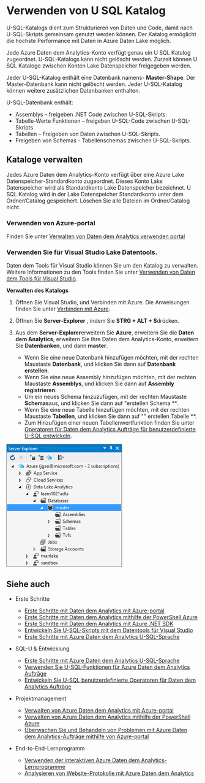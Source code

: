 <properties
   pageTitle="Katalog Azure Daten dem Analytics U-SQL vorstellen | Azure"
   description="Katalog Azure Daten dem Analytics U-SQL vorstellen"
   services="data-lake-analytics"
   documentationCenter=""
   authors="edmacauley"
   manager="jhubbard"
   editor="cgronlun"/>

<tags
   ms.service="data-lake-analytics"
   ms.devlang="na"
   ms.topic="article"
   ms.tgt_pltfrm="na"
   ms.workload="big-data"
   ms.date="05/16/2016"
   ms.author="edmaca"/>

# <a name="use-u-sql-catalog"></a>Verwenden von U SQL Katalog

U-SQL-Katalogs dient zum Strukturieren von Daten und Code, damit nach U-SQL-Skripts gemeinsam genutzt werden können. Der Katalog ermöglicht die höchste Performance mit Daten in Azure Daten Lake möglich.

Jede Azure Daten dem Analytics-Konto verfügt genau ein U SQL Katalog zugeordnet. U-SQL-Katalogs kann nicht gelöscht werden. Zurzeit können U SQL Kataloge zwischen Konten Lake Datenspeicher freigegeben werden.

Jeder U-SQL-Katalog enthält eine Datenbank namens- **Master-Shape**. Der Master-Datenbank kann nicht gelöscht werden.  Jeder U-SQL-Katalog können weitere zusätzlichen Datenbanken enthalten.

U-SQL-Datenbank enthält:

- Assemblys – freigeben .NET Code zwischen U-SQL-Skripts.
- Tabelle-Werte Funktionen – freigeben U-SQL-Code zwischen U-SQL-Skripts.
- Tabellen – Freigeben von Daten zwischen U-SQL-Skripts.
- Freigeben von Schemas - Tabellenschemas zwischen U-SQL-Skripts.

## <a name="manage-catalogs"></a>Kataloge verwalten
Jedes Azure Daten dem Analytics-Konto verfügt über eine Azure Lake Datenspeicher-Standardkonto zugeordnet. Dieses Konto Lake Datenspeicher wird als Standardkonto Lake Datenspeicher bezeichnet. U SQL Katalog wird in der Lake Datenspeicher Standardkonto unter dem Ordner/Catalog gespeichert. Löschen Sie alle Dateien im Ordner/Catalog nicht.

### <a name="use-azure-portal"></a>Verwenden von Azure-portal

Finden Sie unter [Verwalten von Daten dem Analytics verwenden portal](data-lake-analytics-manage-use-portal.md#view-u-sql-catalog)


### <a name="use-data-lake-tools-for-visual-studio"></a>Verwenden Sie für Visual Studio Lake Datentools.

Daten dem Tools für Visual Studio können Sie um den Katalog zu verwalten.  Weitere Informationen zu den Tools finden Sie unter [Verwenden von Daten dem Tools für Visual Studio](data-lake-analytics-data-lake-tools-get-started.md).

**Verwalten des Katalogs**

1. Öffnen Sie Visual Studio, und Verbinden mit Azure. Die Anweisungen finden Sie unter [Verbinden mit Azure](data-lake-analytics-data-lake-tools-get-started.md#connect-to-azure).
1. Öffnen Sie **Server-Explorer** , indem Sie **STRG + ALT + S**drücken.
2. Aus dem **Server-Explorer**erweitern Sie **Azure**, erweitern Sie die **Daten dem Analytics**, erweitern Sie Ihre Daten dem Analytics-Konto, erweitern Sie **Datenbanken**, und dann **master**.



    - Wenn Sie eine neue Datenbank hinzufügen möchten, mit der rechten Maustaste **Datenbank**, und klicken Sie dann auf **Datenbank erstellen**.
    - Wenn Sie eine neue Assembly hinzufügen möchten, mit der rechten Maustaste **Assemblys**, und klicken Sie dann auf **Assembly registrieren**.
    - Um ein neues Schema hinzuzufügen, mit der rechten Maustaste **Schemas**aus, und klicken Sie dann auf "erstellen Schema **.
    - Wenn Sie eine neue Tabelle hinzufügen möchten, mit der rechten Maustaste **Tabellen**, und klicken Sie dann auf "" erstellen Tabelle **.
    - Zum Hinzufügen einer neuen Tabellenwertfunktion finden Sie unter [Operatoren für Daten dem Analytics Aufträge für benutzerdefinierte U-SQL entwickeln](data-lake-analytics-u-sql-develop-user-defined-operators.md).


![Visual Studio U SQL Kataloge durchsuchen](./media/data-lake-analytics-use-u-sql-catalog/data-lake-analytics-browse-catalogs.png)


## <a name="see-also"></a>Siehe auch

- Erste Schritte
    - [Erste Schritte mit Daten dem Analytics mit Azure-portal](data-lake-analytics-get-started-portal.md)
    - [Erste Schritte mit Daten dem Analytics mithilfe der PowerShell Azure](data-lake-analytics-get-started-powershell.md)
    - [Erste Schritte mit Daten dem Analytics mit Azure .NET SDK](data-lake-analytics-get-started-net-sdk.md)
    - [Entwickeln Sie U-SQL-Skripts mit dem Datentools für Visual Studio](data-lake-analytics-data-lake-tools-get-started.md)
    - [Erste Schritte mit Azure Daten dem Analytics U-SQL-Sprache](data-lake-analytics-u-sql-get-started.md)

- SQL-U & Entwicklung
    - [Erste Schritte mit Azure Daten dem Analytics U-SQL-Sprache](data-lake-analytics-u-sql-get-started.md)
    - [Verwenden Sie U-SQL-Funktionen für Azure Daten dem Analytics Aufträge](data-lake-analytics-use-window-functions.md)
    - [Entwickeln Sie U-SQL benutzerdefinierte Operatoren für Daten dem Analytics Aufträge](data-lake-analytics-u-sql-develop-user-defined-operators.md)

- Projektmanagement
    - [Verwalten von Azure Daten dem Analytics mit Azure-portal](data-lake-analytics-manage-use-portal.md)
    - [Verwalten von Azure Daten dem Analytics mithilfe der PowerShell Azure](data-lake-analytics-manage-use-powershell.md)
    - [Überwachen Sie und Behandeln von Problemen mit Azure Daten dem Analytics-Aufträge mithilfe von Azure-portal](data-lake-analytics-monitor-and-troubleshoot-jobs-tutorial.md)

- End-to-End-Lernprogramm
    - [Verwenden der interaktiven Azure Daten dem Analytics-Lernprogramme](data-lake-analytics-use-interactive-tutorials.md)
    - [Analysieren von Website-Protokolle mit Azure Daten dem Analytics](data-lake-analytics-analyze-weblogs.md)
